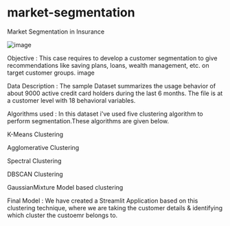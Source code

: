 # market-segmentation
Market Segmentation in Insurance


![image](https://github.com/har-shu/market-segmentation/assets/71369996/b10ee291-9f8d-45fb-b59c-9b8a1746aabc)




Objective :
This case requires to develop a customer segmentation to give recommendations like saving plans, loans, wealth management, etc. on target customer groups. image

Data Description :
The sample Dataset summarizes the usage behavior of about 9000 active credit card holders during the last 6 months. The file is at a customer level with 18 behavioral variables.



Algorithms used :
In this dataset i've used five clustering algorithm to perform segmentation.These algorithms are given below.

K-Means Clustering

Agglomerative Clustering

Spectral Clustering

DBSCAN Clustering

GaussianMixture Model based clustering

Final Model :
We have created a Streamlit Application based on this clustering technique, where we are taking the customer details & identifying which cluster the custoemr belongs to.
